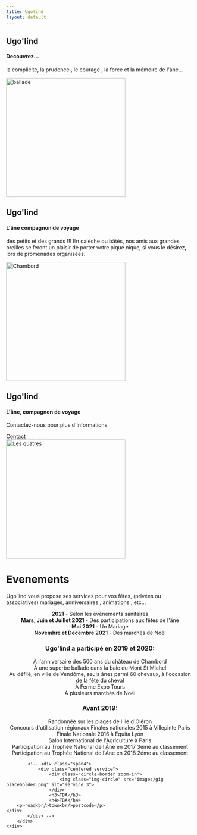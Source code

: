 ```yaml
---
title: Ugolind
layout: default
---
```

	
						
<!-- Start home section -->
<div id="home">
	<!-- Start cSlider -->
	<div id="da-slider" class="da-slider">
		<div class="triangle"></div>
		<!-- mask elemet use for masking background image -->
		<div class="mask"></div>
		<!-- All slides centred in container element -->
		<div class="container">
			<!-- Start first slide -->
			<div class="da-slide">
				<h2 class="fittext2">Ugo'lind</h2>
				<h4>Decouvrez...</h4>
				<p>la complicité, la prudence , le courage , la force et la mémoire de l'âne...</p>
				<!-- <a href="#" class="da-link button">Read more</a> -->
				<div class="da-img">
					<img src="{{ site.baseurl }}/assets/images/ballade.JPG" alt="ballade" width="320">
				</div>
			</div>
			<!-- End first slide -->
			<!-- Start second slide -->
			<div class="da-slide">
			<h2>Ugo'lind</h2>
				<h4>L'âne compagnon de voyage</h4>
				<p>des petits et des grands !!!  En calèche ou bâtés,  nos amis aux grandes oreilles se feront un plaisir de porter votre pique nique, si vous le désirez, lors de promenades organisées.</p>
				<!-- <a href="#" class="da-link button">Read more</a> -->
				<div class="da-img">
					<img src="{{ site.baseurl }}/assets/images/500 ans de Chambord.jpg" width="320" alt="Chambord">
				</div>
			</div>
			<!-- End second slide -->
			<!-- Start third slide -->
			<div class="da-slide">
				<h2>Ugo'lind</h2>
				<h4>L'âne, compagnon de voyage</h4>
				<p>Contactez-nous pour plus d'informations</p>
				<a href="#contact" class="da-link button">Contact</a>
				<div class="da-img">
					<img src="{{ site.baseurl }}/assets/images/page de garde.jpg" width="320" alt="Les quatres">
				</div>
			</div>
			<!-- End third slide -->
			<!-- Start cSlide navigation arrows -->
			<div class="da-arrows">
				<span class="da-arrows-prev"></span>
				<span class="da-arrows-next"></span>
			</div>
			<!-- End cSlide navigation arrows -->
		</div>
	</div>
</div>
<!-- End home section -->

   

<!--  section start -->
<div class="section primary-section" id="gigs">
	<div class="container">
		<!-- Start title section -->
		<div class="title">
			<h1>Evenements</h1>
			<!-- Section's title goes here -->
			<p>Ugo’lind vous propose ses services pour vos fêtes, (privées ou associatives) mariages, anniversaires , animations , etc...</p>
			<!--Simple description for section goes here. -->
		</div>
		<div class="row-fluid">
			<!--<div class="span4">
				<div class="centered service">
					<div class="circle-border zoom-in">
						<img class="img-circle" src="{{ site.baseurl }}/assets/images/members/mike-2016.png" alt="Mike" />
					</div>
					<h3>Mike on Facebook Live</h3>
					<h4>Feb? 2020</h4>
					<p>facebook</p>
				</div>
			</div>
			<div class="span4">
				<div class="centered service">
					<div class="circle-border zoom-in">
						<img class="img-circle" src="{{ site.baseurl }}/assets/images/Band pic16.jpg" alt="The New Inn" />
					</div>
					<h3>All gigs</h3>
					<h4>Postponed due to</h4>
					<p>Covid</p>
				</div> 
			</div>
			<div class="span4">
				<div class="centered service">
					<div class="circle-border zoom-in">
						<img class="img-circle" src="{{ site.baseurl }}/assets/images/Availableforbookings.png" alt="Contact Us" />
					</div>
					<h3>Your Party?</h3>
					<h4>Give Mike a Call</h4>
					<p>07956 404017</p>
				</div>
			</div>
			<p>&nbsp;</p>-->
			<div style="text-align: center;" markdown="1">

**2021** - Selon les évènements sanitaires  
**Mars, Juin et Juillet 2021** - Des participations aux fêtes de l'âne  
**Mai 2021** - Un Mariage  
**Novembre et Decembre 2021** - Des marchés de Noël    




### Ugo'lind a participé en 2019 et 2020:  
À l'anniversaire des 500 ans du château de Chambord  
À une superbe ballade dans la baie du Mont St Michel  
Au défilé, en ville de Vendôme, seuls ânes parmi 60 chevaux, à l'occasion de la fête du cheval  
À Ferme Expo  Tours  
À plusieurs marchés de Noël  
### Avant 2019:  
Randonnée sur les plages de l'ile d'Oléron  
Concours d'utilisation régionaux
Finales nationales 2015 à Villepinte Paris  
Finale Nationale 2016 à Equita Lyon  
Salon International de l'Agriculture à Paris  
Participation au Trophée National de l'Äne en 2017 3éme au classement  
Participation au Trophée National de l'Äne en 2018 2éme au classement  


</div>
			

			<!-- <div class="span4">
				<div class="centered service">
					<div class="circle-border zoom-in">
						<img class="img-circle" src="images/gig placeholder.png" alt="service 3">
					</div>
					<h3>TBA</h3>
					<h4>TBA</h4>
		<p>road<br/>town<br/>postcode</p>
	</div>
			</div> -->
		</div>
	</div>
</div>
<!-- Service section end -->

